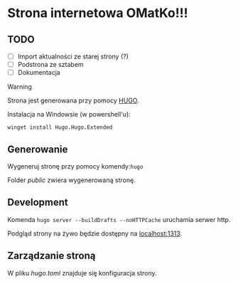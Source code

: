 # Strona internetowa OMatKo!!!

## TODO
- [ ] Import aktualności ze starej strony (?)
- [ ] Podstrona ze sztabem
- [ ] Dokumentacja

>[!WARNING]
>
>Strona jest generowana przy pomocy [HUGO](https://gohugo.io/).
>
>Instalacja na Windowsie (w powershell'u):
>
> ``` winget install Hugo.Hugo.Extended ```

## Generowanie

Wygeneruj stronę przy pomocy komendy:```hugo```

Folder *public* zwiera wygenerowaną stronę.

## Development

Komenda ```hugo server --buildDrafts --noHTTPCache``` uruchamia serwer http.

Podgląd strony na żywo będzie dostępny na [localhost:1313](http://localhost:1313).

## Zarządzanie stroną

W pliku *hugo.toml* znajduje się konfiguracja strony.


